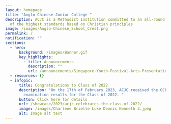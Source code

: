 ```yaml
---
layout: homepage
title: "Anglo-Chinese Junior College "
description: ACJC is a Methodist Institution committed to an all-round education
  of the highest standards based on Christian principles
image: /images/Anglo-Chinese_School_Crest.png
permalink: /
notification: ""
sections:
  - hero:
      background: /images/Banner.gif
      key_highlights:
        - title: Announcements
          description: ""
          url: /announcements/Singapore-Youth-Festival-Arts-Presentation-2022/
  - resources: {}
  - infopic:
      title: Congratulations to Class of 2022
      description: "On the 17th of February 2023, ACJC received the GCE A-Level
        examination results for the Class of 2022. "
      button: Click here for details
      url: /showcase/2023/acjc-celebrates-the-class-of-2022/
      image: /images/Charlene Brielle Luke Dennis Kenneth 3.jpeg
      alt: Image alt text
---
```

